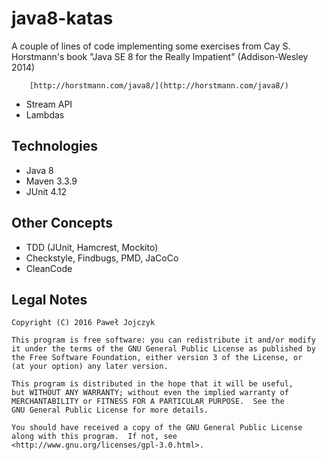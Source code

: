 java8-katas
===========

 A couple of lines of code implementing some exercises from Cay S. Horstmann's book
  "Java SE 8 for the Really Impatient" (Addison-Wesley 2014) 

        [http://horstmann.com/java8/](http://horstmann.com/java8/)

 * Stream API
 * Lambdas
 
Technologies
------------
 * Java 8
 * Maven 3.3.9
 * JUnit 4.12

Other Concepts
--------------
 * TDD (JUnit, Hamcrest, Mockito)
 * Checkstyle, Findbugs, PMD, JaCoCo
 * CleanCode

Legal Notes
-----------
	Copyright (C) 2016 Paweł Jojczyk

	This program is free software: you can redistribute it and/or modify
	it under the terms of the GNU General Public License as published by
	the Free Software Foundation, either version 3 of the License, or
	(at your option) any later version.

	This program is distributed in the hope that it will be useful,
	but WITHOUT ANY WARRANTY; without even the implied warranty of
	MERCHANTABILITY or FITNESS FOR A PARTICULAR PURPOSE.  See the
	GNU General Public License for more details.

	You should have received a copy of the GNU General Public License
	along with this program.  If not, see <http://www.gnu.org/licenses/gpl-3.0.html>.
